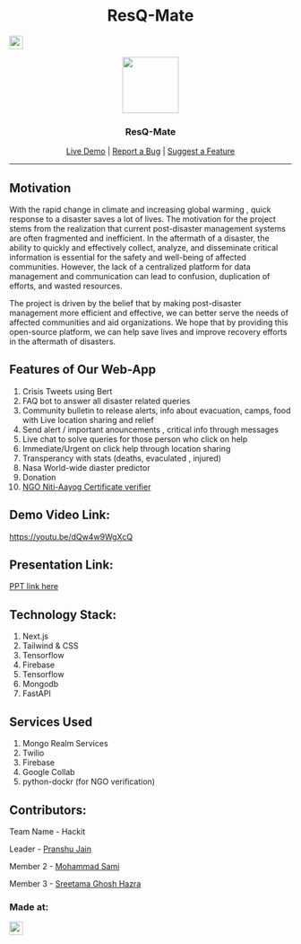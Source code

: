 
<h1 align="center" size="30px">ResQ-Mate</h1> 



<a href="https://hack36.com"> <img src="https://i.postimg.cc/RFFWF4vg/built-at-hack.jpg" height=24px> </a>


<div align="center">
  <a id="top" href="https://resqmate.vercel.app/" target="blank">
    <img src="https://resqmate.vercel.app/_next/image?url=%2F_next%2Fstatic%2Fmedia%2Flogo.afe35460.png&w=256&q=75" width="100px" alt="">
  </a>

  <h3 align="center">ResQ-Mate</h3>

  <p align="center">
    <a href="https://resqmate.vercel.app/" target="blank">Live Demo</a> |
    <a href="https://github.com/Pranshu321/ResQmate/issues" target="blank">Report a Bug</a> |
    <a href="https://github.com/Pranshu321/ResQmate/issues" target="blank">Suggest a Feature</a>
  </p>
</div>

---

## Motivation
With the rapid change in climate and increasing global warming , quick response to a disaster saves a lot of lives.
The motivation for the project stems from the realization that current post-disaster management systems are often fragmented and inefficient. In the aftermath of a disaster, the ability to quickly and effectively collect, analyze, and disseminate critical information is essential for the safety and well-being of affected communities. However, the lack of a centralized platform for data management and communication can lead to confusion, duplication of efforts, and wasted resources.

The project is driven by the belief that by making post-disaster management more efficient and effective, we can better serve the needs of affected communities and aid organizations. We hope that by providing this open-source platform, we can help save lives and improve recovery efforts in the aftermath of disasters.

## Features of Our Web-App
1. Crisis Tweets using Bert
2. FAQ bot to answer all disaster related queries
3. Community bulletin to release alerts, info about evacuation, camps, food with Live location sharing and relief 
4. Send alert / important anouncements , critical info through messages
5. Live chat to solve queries for those person who click on help
6. Immediate/Urgent on click help through location sharing 
7. Transperancy with stats (deaths, evaculated , injured) 
8. Nasa World-wide diaster predictor
9. Donation 
10. <a href="https://github.com/Sreetama2001/NGO-Verification">NGO Niti-Aayog Certificate verifier</a> 

 
## Demo Video Link:
  <a href="https://youtu.be/dQw4w9WgXcQ">https://youtu.be/dQw4w9WgXcQ</a>
  
## Presentation Link:
  <a href="https://www.canva.com/design/DAFeO3Mz0SQ/D9nwHg41692qjYDzJ1BZ7Q/edit?utm_content=DAFeO3Mz0SQ&utm_campaign=designshare&utm_medium=link2&utm_source=sharebutton"> PPT link here </a>
  
  
## Technology Stack:
  1) Next.js
  2) Tailwind & CSS
  3) Tensorflow
  4) Firebase
  5) Tensorflow
  6) Mongodb
  7) FastAPI

## Services Used   
  1) Mongo Realm Services
  2) Twilio
  3) Firebase
  4) Google Collab
  5) python-dockr (for NGO verification)
  

## Contributors:

Team Name - Hackit

Leader  - [Pranshu Jain](https://github.com/Pranshu321)

Member 2 - [Mohammad Sami](https://github.com/MSamiDev)

Member 3 - [Sreetama Ghosh Hazra](https://github.com/Sreetama2001)


### Made at:
<a href="https://hack36.com"> <img src="https://i.postimg.cc/RFFWF4vg/built-at-hack.jpg" height=24px> </a>
